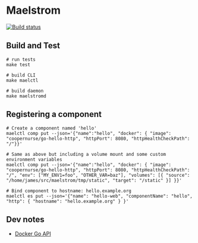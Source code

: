 # Maelstrom

[![Build status](https://gitlab.com/coopernurse/maelstrom/badges/master/build.svg)](https://gitlab.com/coopernurse/maelstrom/-/jobs)

## Build and Test

```
# run tests
make test

# build CLI
make maelctl

# build daemon
make maelstromd
```

## Registering a component

```
# Create a component named 'hello'
maelctl comp put --json='{"name":"hello", "docker": { "image": "coopernurse/go-hello-http", "httpPort": 8080, "httpHealthCheckPath": "/"}}'

# Same as above but including a volume mount and some custom environment variables
maelctl comp put --json='{"name":"hello", "docker": { "image": "coopernurse/go-hello-http", "httpPort": 8080, "httpHealthCheckPath": "/", "env": ["MY_ENV1=foo", "OTHER_VAR=baz"], "volumes": [{ "source": "/home/james/src/maelstrom/tmp/static", "target": "/static" }] }}'

# Bind component to hostname: hello.example.org
maelctl es put --json='{"name": "hello-web", "componentName": "hello", "http": { "hostname": "hello.example.org" } }'
```

## Dev notes

* [Docker Go API](https://docs.docker.com/develop/sdk/examples/#list-and-manage-containers)
